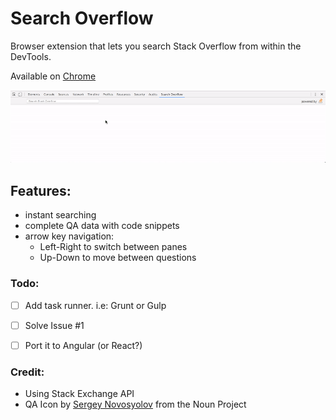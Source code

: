 # Search Overflow
Browser extension that lets you search Stack Overflow from within the DevTools.

Available on [Chrome](https://chrome.google.com/webstore/detail/search-overflow/mnjjnlpfohojhebjajehppdpepmhidnc)

![screenshot](search-overflow.gif)

## Features:
- instant searching
- complete QA data with code snippets
- arrow key navigation:
  - Left-Right to switch between panes
  - Up-Down to move between questions


### Todo:

  - [ ] Add task runner. i.e: Grunt or Gulp
  - [ ] Solve Issue #1
  - [ ] Port it to Angular (or React?)


### Credit:
  - Using Stack Exchange API
  - QA Icon by [Sergey Novosyolov](https://thenounproject.com/sergey.novosyolov/) from the Noun Project
